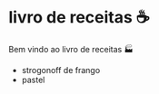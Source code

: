 # livro de receitas :coffee:

Bem vindo ao livro de receitas :factory:

- strogonoff de frango
- pastel